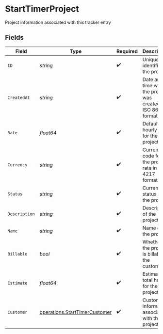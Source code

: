 # StartTimerProject

Project information associated with this tracker entry


## Fields

| Field                                                                          | Type                                                                           | Required                                                                       | Description                                                                    | Example                                                                        |
| ------------------------------------------------------------------------------ | ------------------------------------------------------------------------------ | ------------------------------------------------------------------------------ | ------------------------------------------------------------------------------ | ------------------------------------------------------------------------------ |
| `ID`                                                                           | *string*                                                                       | :heavy_check_mark:                                                             | Unique identifier of the project                                               | b3b6e2c2-1f2a-4e3b-9c1d-2a4b6e2c21f2                                           |
| `CreatedAt`                                                                    | *string*                                                                       | :heavy_check_mark:                                                             | Date and time when the project was created in ISO 8601 format                  | 2024-03-01T10:00:00.000Z                                                       |
| `Rate`                                                                         | *float64*                                                                      | :heavy_check_mark:                                                             | Default hourly rate for the project                                            | 75                                                                             |
| `Currency`                                                                     | *string*                                                                       | :heavy_check_mark:                                                             | Currency code for the project rate in ISO 4217 format                          | USD                                                                            |
| `Status`                                                                       | *string*                                                                       | :heavy_check_mark:                                                             | Current status of the project                                                  | in_progress                                                                    |
| `Description`                                                                  | *string*                                                                       | :heavy_check_mark:                                                             | Description of the project                                                     | Complete website redesign with modern UI/UX                                    |
| `Name`                                                                         | *string*                                                                       | :heavy_check_mark:                                                             | Name of the project                                                            | Website Redesign Project                                                       |
| `Billable`                                                                     | *bool*                                                                         | :heavy_check_mark:                                                             | Whether the project is billable to the customer                                | true                                                                           |
| `Estimate`                                                                     | *float64*                                                                      | :heavy_check_mark:                                                             | Estimated total hours for the project                                          | 120                                                                            |
| `Customer`                                                                     | [operations.StartTimerCustomer](../../models/operations/starttimercustomer.md) | :heavy_check_mark:                                                             | Customer information associated with the project                               |                                                                                |